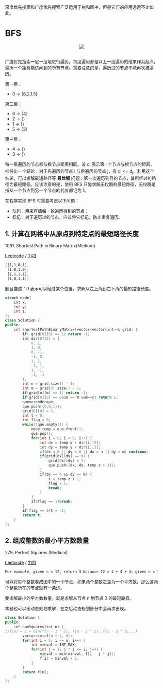 深度优先搜索和广度优先搜索广泛运用于树和图中，但是它们的应用远远不止如此。

# BFS

<div align="center"> <img src="https://cs-notes-1256109796.cos.ap-guangzhou.myqcloud.com/95903878-725b-4ed9-bded-bc4aae0792a9.jpg"/> </div><br>

广度优先搜索一层一层地进行遍历，每层遍历都是以上一层遍历的结果作为起点，遍历一个距离能访问到的所有节点。需要注意的是，遍历过的节点不能再次被遍历。

第一层：

- 0 -> {6,2,1,5}

第二层：

- 6 -> {4}
- 2 -> {}
- 1 -> {}
- 5 -> {3}

第三层：

- 4 -> {}
- 3 -> {}

每一层遍历的节点都与根节点距离相同。设 d<sub>i</sub> 表示第 i 个节点与根节点的距离，推导出一个结论：对于先遍历的节点 i 与后遍历的节点 j，有 d<sub>i</sub> <= d<sub>j</sub>。利用这个结论，可以求解最短路径等   **最优解**   问题：第一次遍历到目的节点，其所经过的路径为最短路径。应该注意的是，使用 BFS 只能求解无权图的最短路径，无权图是指从一个节点到另一个节点的代价都记为 1。

在程序实现 BFS 时需要考虑以下问题：

- 队列：用来存储每一轮遍历得到的节点；
- 标记：对于遍历过的节点，应该将它标记，防止重复遍历。

## 1. 计算在网格中从原点到特定点的最短路径长度

1091\. Shortest Path in Binary Matrix(Medium)

[Leetcode](https://leetcode.com/problems/shortest-path-in-binary-matrix/) / [力扣](https://leetcode-cn.com/problems/shortest-path-in-binary-matrix/)

```html
[[1,1,0,1],
 [1,0,1,0],
 [1,1,1,1],
 [1,0,1,1]]
```

题目描述：0 表示可以经过某个位置，求解从左上角到右下角的最短路径长度。

```cpp
struct node{
    int x;
    int y;
    int z;
};
class Solution {
public:
    int shortestPathBinaryMatrix(vector<vector<int>>& grid) {
        if( grid[0][0] == 1) return -1;
        int dir[8][2] = {
            0, 1,
            1, 0,
            0, -1,
            -1, 0,
            1, 1,
            -1, 1,
            1, -1,
            -1, -1
        };
        int n = grid.size() - 1;
        int m = grid[0].size() - 1;
        if(grid[n][m] == 1) return -1;
        if(grid[0][0] == 0&&n == m &&m==0) return 1;
        queue<node>que;
        que.push({0,0,1});
        grid[0][0] = 1;
        int t = 0;
        int flag = 0;
        while(!que.empty()) {
            node temp = que.front();
            que.pop();
            for(int i = 0; i < 8; i++) {
                int dx = temp.x + dir[i][0];
                int dy = temp.y + dir[i][1];
                if(dx < 0 || dy < 0 || dx > n || dy > m) continue;
                if(grid[dx][dy] == 0) {
                    grid[dx][dy] = 1;
                    que.push({dx, dy, temp.z + 1});
                } 
                if(dx == n && dy == m) {
                    t = temp.z + 1;
                    flag = 1;
                    break;
                }
            }
            if(flag == 1)break;
        }
        if(flag == 0)t = -1;
        return t;
    }
};
```

## 2. 组成整数的最小平方数数量

279\. Perfect Squares (Medium)

[Leetcode](https://leetcode.com/problems/perfect-squares/description/) / [力扣](https://leetcode-cn.com/problems/perfect-squares/description/)

```html
For example, given n = 12, return 3 because 12 = 4 + 4 + 4; given n = 13, return 2 because 13 = 4 + 9.
```

可以将每个整数看成图中的一个节点，如果两个整数之差为一个平方数，那么这两个整数所在的节点就有一条边。

要求解最小的平方数数量，就是求解从节点 n 到节点 0 的最短路径。

本题也可以用动态规划求解，在之后动态规划部分中会再次出现。

```cpp
class Solution {
public:
    int numSquares(int n) {
//f(n) = 1 + min(f(n - 1 ^ 2), f(n - 2 ^ 2), f(n - 3 ^ 2)...)
        vector<int>f(n + 1, 0);
        for(int i = 1; i <= n; i++) {
            int minval = INT_MAX;
            for(int j = 1; j * j <= i; j++) {
                minval = min(minval, f[i - j * j]);
                f[i] = minval + 1;
            }
        }
        return f[n];
    }
};
```

